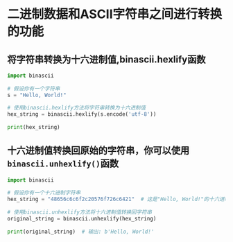 # 二进制数据和ASCII字符串之间进行转换的功能

## 将字符串转换为十六进制值,binascii.hexlify函数

```python
import binascii  
  
# 假设你有一个字符串  
s = "Hello, World!"  
  
# 使用binascii.hexlify方法将字符串转换为十六进制值  
hex_string = binascii.hexlify(s.encode('utf-8'))  
  
print(hex_string)
```

## 十六进制值转换回原始的字符串，你可以使用`binascii.unhexlify()`函数

```python
import binascii  
  
# 假设你有一个十六进制字符串  
hex_string = "48656c6c6f2c20576f726c6421"  # 这是"Hello, World!"的十六进制表示  
  
# 使用binascii.unhexlify方法将十六进制值转换回字符串  
original_string = binascii.unhexlify(hex_string)  
  
print(original_string)  # 输出: b'Hello, World!'
```







